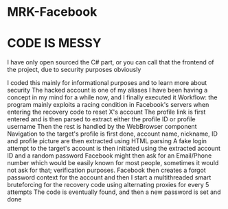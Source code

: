 # MRK-Facebook
# CODE IS MESSY

I have only open sourced the C# part, or you can call that the frontend of the project, due to security purposes obviously

I coded this mainly for informational purposes and to learn more about security
The hacked account is one of my aliases
I have been having a concept in my mind for a while now, and I finally executed it
Workflow:
the program mainly exploits a racing condition in Facebook's servers when entering the recovery code to reset X's account
The profile link is first entered and is then parsed to extract either the profile ID or profile username
Then the rest is handled by the WebBrowser component
Navigation to the target's profile is first done, account name, nickname, ID and profile picture are then extracted using HTML parsing
A fake login attempt to the target's account is then initiated using the extracted account ID and a random password
Facebook might then ask for an Email/Phone number which would be easily known for most people, sometimes it would not ask for that; verification purposes.
Facebook then creates a forgot password context for the account and then I start a multithreaded smart bruteforcing for the recovery code using alternating proxies for every 5 attempts
The code is eventually found, and then a new password is set
and done
